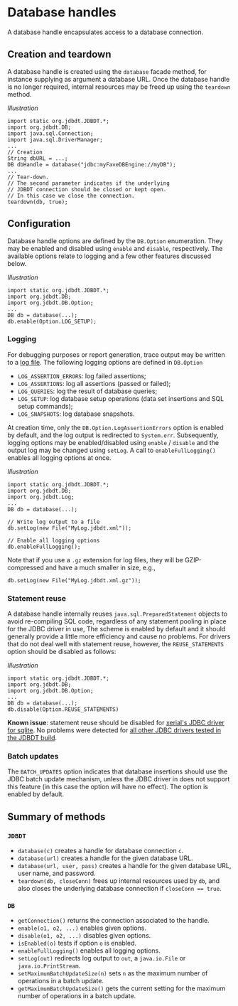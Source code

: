 # Database handles

A database handle encapsulates access to a database 
connection.

## Creation and teardown
<a name="Creation"></a>

A database handle is created using the `database` facade method, for instance
supplying as argument a database URL. Once the database handle is no longer required,
internal resources may be freed up using the `teardown` method.

*Illustration*

	import static org.jdbdt.JDBDT.*;
	import org.jdbdt.DB; 
	import java.sql.Connection;
	import java.sql.DriverManager;
	...
	// Creation
	String dbURL = ...;
	DB dbHandle = database("jdbc:myFaveDBEngine://myDB");
	...
	// Tear-down.
	// The second parameter indicates if the underlying 
	// JDBDT connection should be closed or kept open.
	// In this case we close the connection.
	teardown(db, true);

## Configuration 
<a name="Configuration"></a>

Database handle options are defined by the `DB.Option` enumeration.
They may be enabled and disabled using  `enable` and `disable`, respectively. 
The available options relate to logging and a few other features discussed below. 

*Illustration*

    import static org.jdbdt.JDBDT.*;
    import org.jdbdt.DB;
    import org.jdbdt.DB.Option;
    ...
	DB db = database(...);
	db.enable(Option.LOG_SETUP);

### Logging
<a name="Logging"></a>

For debugging purposes or report generation, trace output may be written to a [log file](Logs.html).
The following logging options are defined in `DB.Option`

* `LOG_ASSERTION_ERRORS`: log failed assertions;
* `LOG_ASSERTIONS`: log all assertions (passed or failed);
* `LOG_QUERIES`: log the result of database queries;
* `LOG_SETUP`: log database setup operations (data set insertions and SQL setup commands);
* `LOG_SNAPSHOTS`: log database snapshots.

At creation time, only the `DB.Option.LogAssertionErrors` option is enabled by default, 
and the log output is redirected to `System.err`. 
Subsequently, logging options may be enabled/disabled using `enable` / `disable` 
and the output log may be changed using `setLog`.
A call to `enableFullLogging()` enables all logging options at once.

*Illustration*

	import static org.jdbdt.JDBDT.*;
    import org.jdbdt.DB;
    import org.jdbdt.Log;
    ...
	DB db = database(...);

	// Write log output to a file
	db.setLog(new File("MyLog.jdbdt.xml"));
	
	// Enable all logging options
	db.enableFullLogging();

Note that if you use a `.gz` extension for log files, they will be GZIP-compressed and have a much smaller in size, e.g.,

	db.setLog(new File("MyLog.jdbdt.xml.gz"));

### Statement reuse
<a name="StatementReuse"></a>

A database handle internally reuses `java.sql.PreparedStatement` objects
to avoid re-compiling SQL code, regardless of any statement pooling in place
for the JDBC driver in use,  The scheme is enabled by default and 
it should generally provide a little more efficiency and cause no problems.
For drivers that do not deal well with statement reuse, however,
the `REUSE_STATEMENTS` option should be disabled as follows:

*Illustration*

    import static org.jdbdt.JDBDT.*;
    import org.jdbdt.DB;
    import org.jdbdt.DB.Option;
    ...
	DB db = database(...);
	db.disable(Option.REUSE_STATEMENTS)

**Known issue**: statement reuse should be disabled for 
[xerial's JDBC driver for sqlite](Compatibility.html#KnownIssues).
No problems were detected for [all other JDBC drivers tested in the JDBDT build](Compatibility.html#Drivers).

### Batch updates

The `BATCH_UPDATES` option indicates that database insertions should use the JDBC batch update mechanism, unless the JDBC driver in does not support this feature 
(in this case the option will have no effect). The option is enabled by default.

## Summary of methods
<a name="MethodReference"></a>

### `JDBDT`

- `database(c)` creates a handle for database connection `c`.
- `database(url)` creates a handle for the given database URL.
- `database(url, user, pass)` creates a handle for the given database URL, user name, and
password.
- `teardown(db, closeConn)` frees up internal resources used by `db`, and also closes the underlying database connection if `closeConn == true`.

### `DB`

- `getConnection()` returns the connection associated to the handle.
- `enable(o1, o2, ...)` enables given options.
- `disable(o1, o2, ...)` disables given options.
- `isEnabled(o)` tests if option `o` is enabled.
- `enableFullLogging()` enables all logging options.
- `setLog(out)` redirects log output to `out`, a `java.io.File` or `java.io.PrintStream`.
- `setMaximumBatchUpdateSize(n)` sets `n` as the maximum number of operations in a batch update.
- `getMaximumBatchUpdateSize()` gets the current setting for the maximum number of operations in a batch update.
